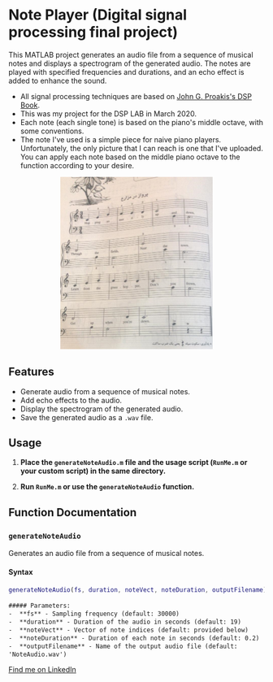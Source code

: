 # Note Player (Digital signal processing final project)

This MATLAB project generates an audio file from a sequence of musical notes and displays a spectrogram of the generated audio. The notes are played with specified frequencies and durations, and an echo effect is added to enhance the sound.
- All signal processing techniques are based on [John G. Proakis's DSP Book](https://elibrary.pearson.de/book/99.150005/9781292038162).
- This was my project for the DSP LAB in March 2020.
- Each note (each single tone) is based on the piano's middle octave, with some conventions.
- The note I've used is a simple piece for naive piano players. Unfortunately, the only picture that I can reach is one that I've uploaded. You can apply each note based on the middle piano octave to the function according to your desire.
<div style="text-align: center;">
    <img src="The_original_note.jpg" alt="The original note" width="300">
</div>

## Features

- Generate audio from a sequence of musical notes.
- Add echo effects to the audio.
- Display the spectrogram of the generated audio.
- Save the generated audio as a `.wav` file.

## Usage

1. **Place the `generateNoteAudio.m` file and the usage script (`RunMe.m` or your custom script) in the same directory.**

2. **Run `RunMe.m` or use the `generateNoteAudio` function.**

## Function Documentation

### `generateNoteAudio`

Generates an audio file from a sequence of musical notes.

#### Syntax

```Matlab
generateNoteAudio(fs, duration, noteVect, noteDuration, outputFilename)
```

    ##### Parameters:
    -  **fs** - Sampling frequency (default: 30000)
    -  **duration** - Duration of the audio in seconds (default: 19)
    -  **noteVect** - Vector of note indices (default: provided below)
    -  **noteDuration** - Duration of each note in seconds (default: 0.2)
    -  **outputFilename** - Name of the output audio file (default: 'NoteAudio.wav')




[Find me on LinkedIn](https://www.linkedin.com/in/omid-davoudnia-8b071a236)
